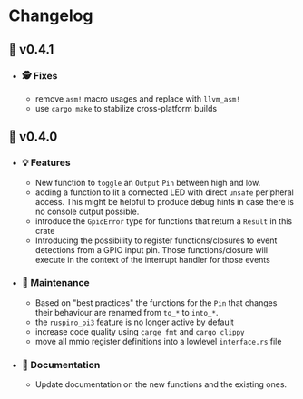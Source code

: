 # Changelog
## :banana: v0.4.1
  - ### :detective: Fixes
    - remove `asm!` macro usages and replace with `llvm_asm!`
    - use `cargo make` to stabilize cross-platform builds

## :pizza: v0.4.0
  - ### :bulb: Features
    - New function to ``toggle`` an ``Output`` ``Pin`` between high and low.
    - adding a function to lit a connected LED with direct ``unsafe`` peripheral access. This might
    be helpful to produce debug hints in case there is no console output possible.
    - introduce the ``GpioError`` type for functions that return a ``Result`` in this crate
    - Introducing the possibility to register functions/closures to event detections from a GPIO input pin.
    Those functions/closure will execute in the context of the interrupt handler for those events

  - ### :wrench: Maintenance
    - Based on "best practices" the functions for the ``Pin`` that changes their behaviour are renamed
    from ``to_*`` to ``into_*``.
    - the ``ruspiro_pi3`` feature is no longer active by default
    - increase code quality using ``carge fmt`` and ``cargo clippy``
    - move all mmio register definitions into a lowlevel ``interface.rs`` file

  - ### :book: Documentation
    - Update documentation on the new functions and the existing ones.
